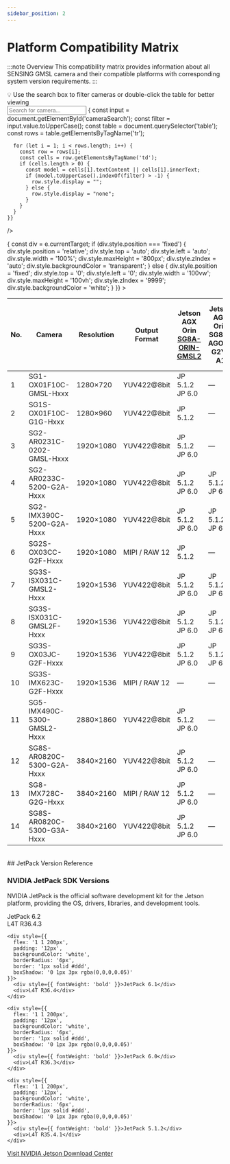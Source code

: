 ```yaml
---
sidebar_position: 2
---
```


# Platform Compatibility Matrix

:::note Overview
This compatibility matrix provides information about all SENSING GMSL camera and their compatible platforms with corresponding system version requirements.
:::

<div style={{ 
  marginBottom: '1rem', 
  color: 'var(--ifm-color-primary)', 
  fontSize: '0.9rem',
  display: 'flex',
  alignItems: 'center',
  gap: '0.5rem'
}}>
  <span style={{fontSize: '1.2rem'}}>💡</span>
  <span>Use the search box to filter cameras or double-click the table for better viewing</span>
</div>

<div style={{ marginBottom: '1rem' }}>
  <input 
    id="cameraSearch"
    type="text" 
    placeholder="Search for camera..." 
    style={{
      padding: '8px 12px',
      borderRadius: '4px',
      border: '1px solid #ddd',
      width: '100%',
      maxWidth: '400px'
    }}
    onKeyUp={() => {
      const input = document.getElementById('cameraSearch');
      const filter = input.value.toUpperCase();
      const table = document.querySelector('table');
      const rows = table.getElementsByTagName('tr');
      
      for (let i = 1; i < rows.length; i++) {
        const row = rows[i];
        const cells = row.getElementsByTagName('td');
        if (cells.length > 0) {
          const model = cells[1].textContent || cells[1].innerText;
          if (model.toUpperCase().indexOf(filter) > -1) {
            row.style.display = "";
          } else {
            row.style.display = "none";
          }
        }
      }
    }}
  />
</div>



<div 
  id="tableContainer"
  style={{ 
    overflowX: 'auto', 
    overflowY: 'auto', 
    maxHeight: '800px', 
    width: '100%',
    cursor: 'pointer',
    transition: 'all 0.3s ease',
    borderRadius: '8px',
    boxShadow: '0 2px 8px rgba(0,0,0,0.1)'
  }}
  onDoubleClick={(e) => {
    const div = e.currentTarget;
    if (div.style.position === 'fixed') {
      div.style.position = 'relative';
      div.style.top = 'auto';
      div.style.left = 'auto';
      div.style.width = '100%';
      div.style.maxHeight = '800px';
      div.style.zIndex = 'auto';
      div.style.backgroundColor = 'transparent';
    } else {
      div.style.position = 'fixed';
      div.style.top = '0';
      div.style.left = '0';
      div.style.width = '100vw';
      div.style.maxHeight = '100vh';
      div.style.zIndex = '9999';
      div.style.backgroundColor = 'white';
    }
  }}
>
<table style={{ width: '100%', borderCollapse: 'collapse' }}>
<thead>
<tr>
<th style={{ 
  padding: '12px', 
  border: '1px solid #ddd', 
  backgroundColor: 'var(--ifm-color-primary-darker)', 
  color: 'white', 
  whiteSpace: 'nowrap', 
  fontWeight: 'bold',
  textAlign: 'center',
  position: 'sticky',
  top: 0,
  zIndex: 2
}}>No.</th>
<th style={{ 
  padding: '12px', 
  border: '1px solid #ddd', 
  backgroundColor: 'var(--ifm-color-primary-darker)', 
  color: 'white', 
  whiteSpace: 'nowrap', 
  fontWeight: 'bold',
  textAlign: 'left',
  position: 'sticky',
  top: 0,
  zIndex: 2
}}>Camera</th>
<th style={{ 
  padding: '12px', 
  border: '1px solid #ddd', 
  backgroundColor: 'var(--ifm-color-primary-darker)', 
  color: 'white', 
  whiteSpace: 'nowrap', 
  fontWeight: 'bold',
  textAlign: 'center',
  position: 'sticky',
  top: 0,
  zIndex: 2
}}>Resolution</th>
<th style={{ 
  padding: '12px', 
  border: '1px solid #ddd', 
  backgroundColor: 'var(--ifm-color-primary-darker)', 
  color: 'white', 
  whiteSpace: 'nowrap', 
  fontWeight: 'bold',
  textAlign: 'center',
  position: 'sticky',
  top: 0,
  zIndex: 2
}}>Output Format</th>
<th style={{ 
  padding: '12px', 
  border: '1px solid #ddd', 
  backgroundColor: 'var(--ifm-color-primary-darker)', 
  color: 'white', 
  whiteSpace: 'nowrap', 
  fontWeight: 'bold',
  textAlign: 'center',
  position: 'sticky',
  top: 0,
  zIndex: 2
}}>
  <div>Jetson AGX Orin</div>
  <div style={{fontSize: '0.8em'}}><a style={{color:'white',textDecoration:'underline'}} href="https://sensing-world.com/en/h-pd-65.html?recommendFromPid=0&fromMid=898">SG8A-ORIN-GMSL2</a></div>
</th>
<th style={{ 
  padding: '12px', 
  border: '1px solid #ddd', 
  backgroundColor: 'var(--ifm-color-primary-darker)', 
  color: 'white', 
  whiteSpace: 'nowrap', 
  fontWeight: 'bold',
  textAlign: 'center',
  position: 'sticky',
  top: 0,
  zIndex: 2
}}>
  <div>Jetson AGX Orin</div>
  <div style={{fontSize: '0.8em'}}><a style={{color:'white',textDecoration:'underline'}}>SG8A-AGON-G2Y-A1</a></div>
</th>
<th style={{ 
  padding: '12px', 
  border: '1px solid #ddd', 
  backgroundColor: 'var(--ifm-color-primary-darker)', 
  color: 'white', 
  whiteSpace: 'nowrap', 
  fontWeight: 'bold',
  textAlign: 'center',
  position: 'sticky',
  top: 0,
  zIndex: 2
}}>
  <div>Jetson AGX Orin</div>
  <div style={{fontSize: '0.8em'}}><a style={{color:'white',textDecoration:'underline'}}>SG10A-AGON-G2M-A1</a></div>
</th>
<th style={{ 
  padding: '12px', 
  border: '1px solid #ddd', 
  backgroundColor: 'var(--ifm-color-primary-darker)', 
  color: 'white', 
  whiteSpace: 'nowrap', 
  fontWeight: 'bold',
  textAlign: 'center',
  position: 'sticky',
  top: 0,
  zIndex: 2
}}>
  <div>Jetson Orin Nano/NX</div>
  <div style={{fontSize: '0.8em'}}><a style={{color:'white',textDecoration:'underline'}} href="https://sensing-world.com/en/h-pd-168.html?recommendFromPid=0&fromMid=962">SG4A-NONX-G2Y-A1</a></div>
</th>
<th style={{ 
  padding: '12px', 
  border: '1px solid #ddd', 
  backgroundColor: 'var(--ifm-color-primary-darker)', 
  color: 'white', 
  whiteSpace: 'nowrap', 
  fontWeight: 'bold',
  textAlign: 'center',
  position: 'sticky',
  top: 0,
  zIndex: 2
}}>
  <div>Jetson Orin Nano/NX</div>
  <div style={{fontSize: '0.8em'}}><a style={{color:'white',textDecoration:'underline'}} href="https://sensing-world.com/en/h-pd-80.html?recommendFromPid=0&fromMid=962">SG6C-ORNX-G2-F</a></div>
</th>
<th style={{ 
  padding: '12px', 
  border: '1px solid #ddd', 
  backgroundColor: 'var(--ifm-color-primary-darker)', 
  color: 'white', 
  whiteSpace: 'nowrap', 
  fontWeight: 'bold',
  textAlign: 'center',
  position: 'sticky',
  top: 0,
  zIndex: 2
}}>
  <div>Jetson Orin Nano/NX</div>
  <div style={{fontSize: '0.8em'}}><a style={{color:'white',textDecoration:'underline'}} href="https://sensing-world.com/en/h-pd-79.html?recommendFromPid=0&fromMid=962">SG2A-G3-I4L-F</a></div>
</th>
<th style={{ 
  padding: '12px', 
  border: '1px solid #ddd', 
  backgroundColor: 'var(--ifm-color-primary-darker)', 
  color: 'white', 
  whiteSpace: 'nowrap', 
  fontWeight: 'bold',
  textAlign: 'center',
  position: 'sticky',
  top: 0,
  zIndex: 2
}}>
  <div>Data Collection</div>
  <div style={{fontSize: '0.8em'}}><a style={{color:'white',textDecoration:'underline'}}>CCG3-8H</a></div>
</th>
<th style={{ 
  padding: '12px', 
  border: '1px solid #ddd', 
  backgroundColor: 'var(--ifm-color-primary-darker)', 
  color: 'white', 
  whiteSpace: 'nowrap', 
  fontWeight: 'bold',
  textAlign: 'center',
  position: 'sticky',
  top: 0,
  zIndex: 2
}}>
  <div>Data Collection</div>
  <div style={{fontSize: '0.8em'}}><a style={{color:'white',textDecoration:'underline'}}>CCG3-8M</a></div>
</th>
</tr>
</thead>
<tbody>
<tr>
<td style={{ padding: '8px', border: '1px solid #ddd', textAlign: 'center', whiteSpace: 'nowrap' }}>1</td>
<td style={{ padding: '8px', border: '1px solid #ddd', textAlign: 'left', whiteSpace: 'nowrap', fontWeight: 500 }}>SG1-OX01F10C-GMSL-Hxxx</td>
<td style={{ padding: '8px', border: '1px solid #ddd', textAlign: 'center', whiteSpace: 'nowrap' }}>1280×720</td>
<td style={{ padding: '8px', border: '1px solid #ddd', textAlign: 'center', whiteSpace: 'nowrap' }}>YUV422@8bit</td>
<td style={{ padding: '8px', border: '1px solid #ddd', textAlign: 'center', whiteSpace: 'nowrap' }}>JP 5.1.2<br/>JP 6.0</td>
<td style={{ padding: '8px', border: '1px solid #ddd', textAlign: 'center', whiteSpace: 'nowrap' }}>—</td>
<td style={{ padding: '8px', border: '1px solid #ddd', textAlign: 'center', whiteSpace: 'nowrap' }}>—</td>
<td style={{ padding: '8px', border: '1px solid #ddd', textAlign: 'center', whiteSpace: 'nowrap' }}>—</td>
<td style={{ padding: '8px', border: '1px solid #ddd', textAlign: 'center', whiteSpace: 'nowrap' }}>JP 6.1</td>
<td style={{ padding: '8px', border: '1px solid #ddd', textAlign: 'center', whiteSpace: 'nowrap' }}>—</td>
<td style={{ padding: '8px', border: '1px solid #ddd', textAlign: 'center', whiteSpace: 'nowrap' }}>✓</td>
<td style={{ padding: '8px', border: '1px solid #ddd', textAlign: 'center', whiteSpace: 'nowrap' }}>✓</td>
</tr>
<tr>
<td style={{ padding: '8px', border: '1px solid #ddd', textAlign: 'center', whiteSpace: 'nowrap' }}>2</td>
<td style={{ padding: '8px', border: '1px solid #ddd', textAlign: 'left', whiteSpace: 'nowrap', fontWeight: 500 }}>SG1S-OX01F10C-G1G-Hxxx</td>
<td style={{ padding: '8px', border: '1px solid #ddd', textAlign: 'center', whiteSpace: 'nowrap' }}>1280×960</td>
<td style={{ padding: '8px', border: '1px solid #ddd', textAlign: 'center', whiteSpace: 'nowrap' }}>YUV422@8bit</td>
<td style={{ padding: '8px', border: '1px solid #ddd', textAlign: 'center', whiteSpace: 'nowrap' }}>JP 5.1.2</td>
<td style={{ padding: '8px', border: '1px solid #ddd', textAlign: 'center', whiteSpace: 'nowrap' }}>—</td>
<td style={{ padding: '8px', border: '1px solid #ddd', textAlign: 'center', whiteSpace: 'nowrap' }}>—</td>
<td style={{ padding: '8px', border: '1px solid #ddd', textAlign: 'center', whiteSpace: 'nowrap' }}>—</td>
<td style={{ padding: '8px', border: '1px solid #ddd', textAlign: 'center', whiteSpace: 'nowrap' }}>JP 6.1</td>
<td style={{ padding: '8px', border: '1px solid #ddd', textAlign: 'center', whiteSpace: 'nowrap' }}>—</td>
<td style={{ padding: '8px', border: '1px solid #ddd', textAlign: 'center', whiteSpace: 'nowrap' }}>✓</td>
<td style={{ padding: '8px', border: '1px solid #ddd', textAlign: 'center', whiteSpace: 'nowrap' }}>✓</td>
</tr>
<tr>
<td style={{ padding: '8px', border: '1px solid #ddd', textAlign: 'center', whiteSpace: 'nowrap' }}>3</td>
<td style={{ padding: '8px', border: '1px solid #ddd', textAlign: 'left', whiteSpace: 'nowrap', fontWeight: 500 }}>SG2-AR0231C-0202-GMSL-Hxxx</td>
<td style={{ padding: '8px', border: '1px solid #ddd', textAlign: 'center', whiteSpace: 'nowrap' }}>1920×1080</td>
<td style={{ padding: '8px', border: '1px solid #ddd', textAlign: 'center', whiteSpace: 'nowrap' }}>YUV422@8bit</td>
<td style={{ padding: '8px', border: '1px solid #ddd', textAlign: 'center', whiteSpace: 'nowrap' }}>JP 5.1.2<br/>JP 6.0</td>
<td style={{ padding: '8px', border: '1px solid #ddd', textAlign: 'center', whiteSpace: 'nowrap' }}>—</td>
<td style={{ padding: '8px', border: '1px solid #ddd', textAlign: 'center', whiteSpace: 'nowrap' }}>—</td>
<td style={{ padding: '8px', border: '1px solid #ddd', textAlign: 'center', whiteSpace: 'nowrap' }}>—</td>
<td style={{ padding: '8px', border: '1px solid #ddd', textAlign: 'center', whiteSpace: 'nowrap' }}>JP 6.1</td>
<td style={{ padding: '8px', border: '1px solid #ddd', textAlign: 'center', whiteSpace: 'nowrap' }}>—</td>
<td style={{ padding: '8px', border: '1px solid #ddd', textAlign: 'center', whiteSpace: 'nowrap' }}>✓</td>
<td style={{ padding: '8px', border: '1px solid #ddd', textAlign: 'center', whiteSpace: 'nowrap' }}>✓</td>
</tr>
<tr>
<td style={{ padding: '8px', border: '1px solid #ddd', textAlign: 'center', whiteSpace: 'nowrap' }}>4</td>
<td style={{ padding: '8px', border: '1px solid #ddd', textAlign: 'left', whiteSpace: 'nowrap', fontWeight: 500 }}>SG2-AR0233C-5200-G2A-Hxxx</td>
<td style={{ padding: '8px', border: '1px solid #ddd', textAlign: 'center', whiteSpace: 'nowrap' }}>1920×1080</td>
<td style={{ padding: '8px', border: '1px solid #ddd', textAlign: 'center', whiteSpace: 'nowrap' }}>YUV422@8bit</td>
<td style={{ padding: '8px', border: '1px solid #ddd', textAlign: 'center', whiteSpace: 'nowrap' }}>JP 5.1.2<br/>JP 6.0</td>
<td style={{ padding: '8px', border: '1px solid #ddd', textAlign: 'center', whiteSpace: 'nowrap' }}>JP 5.1.2<br/>JP 6.0</td>
<td style={{ padding: '8px', border: '1px solid #ddd', textAlign: 'center', whiteSpace: 'nowrap' }}>—</td>
<td style={{ padding: '8px', border: '1px solid #ddd', textAlign: 'center', whiteSpace: 'nowrap' }}>—</td>
<td style={{ padding: '8px', border: '1px solid #ddd', textAlign: 'center', whiteSpace: 'nowrap' }}>JP 6.1</td>
<td style={{ padding: '8px', border: '1px solid #ddd', textAlign: 'center', whiteSpace: 'nowrap' }}>—</td>
<td style={{ padding: '8px', border: '1px solid #ddd', textAlign: 'center', whiteSpace: 'nowrap' }}>✓</td>
<td style={{ padding: '8px', border: '1px solid #ddd', textAlign: 'center', whiteSpace: 'nowrap' }}>✓</td>
</tr>
<tr>
<td style={{ padding: '8px', border: '1px solid #ddd', textAlign: 'center', whiteSpace: 'nowrap' }}>5</td>
<td style={{ padding: '8px', border: '1px solid #ddd', textAlign: 'left', whiteSpace: 'nowrap', fontWeight: 500 }}>SG2-IMX390C-5200-G2A-Hxxx</td>
<td style={{ padding: '8px', border: '1px solid #ddd', textAlign: 'center', whiteSpace: 'nowrap' }}>1920×1080</td>
<td style={{ padding: '8px', border: '1px solid #ddd', textAlign: 'center', whiteSpace: 'nowrap' }}>YUV422@8bit</td>
<td style={{ padding: '8px', border: '1px solid #ddd', textAlign: 'center', whiteSpace: 'nowrap' }}>JP 5.1.2<br/>JP 6.0</td>
<td style={{ padding: '8px', border: '1px solid #ddd', textAlign: 'center', whiteSpace: 'nowrap' }}>JP 5.1.2<br/>JP 6.0</td>
<td style={{ padding: '8px', border: '1px solid #ddd', textAlign: 'center', whiteSpace: 'nowrap' }}>—</td>
<td style={{ padding: '8px', border: '1px solid #ddd', textAlign: 'center', whiteSpace: 'nowrap' }}>—</td>
<td style={{ padding: '8px', border: '1px solid #ddd', textAlign: 'center', whiteSpace: 'nowrap' }}>JP 6.1</td>
<td style={{ padding: '8px', border: '1px solid #ddd', textAlign: 'center', whiteSpace: 'nowrap' }}>—</td>
<td style={{ padding: '8px', border: '1px solid #ddd', textAlign: 'center', whiteSpace: 'nowrap' }}>✓</td>
<td style={{ padding: '8px', border: '1px solid #ddd', textAlign: 'center', whiteSpace: 'nowrap' }}>✓</td>
</tr>
<tr>
<td style={{ padding: '8px', border: '1px solid #ddd', textAlign: 'center', whiteSpace: 'nowrap' }}>6</td>
<td style={{ padding: '8px', border: '1px solid #ddd', textAlign: 'left', whiteSpace: 'nowrap', fontWeight: 500 }}>SG2S-OX03CC-G2F-Hxxx</td>
<td style={{ padding: '8px', border: '1px solid #ddd', textAlign: 'center', whiteSpace: 'nowrap' }}>1920×1080</td>
<td style={{ padding: '8px', border: '1px solid #ddd', textAlign: 'center', whiteSpace: 'nowrap' }}>MIPI / RAW 12</td>
<td style={{ padding: '8px', border: '1px solid #ddd', textAlign: 'center', whiteSpace: 'nowrap' }}>JP 5.1.2</td>
<td style={{ padding: '8px', border: '1px solid #ddd', textAlign: 'center', whiteSpace: 'nowrap' }}>—</td>
<td style={{ padding: '8px', border: '1px solid #ddd', textAlign: 'center', whiteSpace: 'nowrap' }}>—</td>
<td style={{ padding: '8px', border: '1px solid #ddd', textAlign: 'center', whiteSpace: 'nowrap' }}>—</td>
<td style={{ padding: '8px', border: '1px solid #ddd', textAlign: 'center', whiteSpace: 'nowrap' }}>—</td>
<td style={{ padding: '8px', border: '1px solid #ddd', textAlign: 'center', whiteSpace: 'nowrap' }}>—</td>
<td style={{ padding: '8px', border: '1px solid #ddd', textAlign: 'center', whiteSpace: 'nowrap' }}>—</td>
<td style={{ padding: '8px', border: '1px solid #ddd', textAlign: 'center', whiteSpace: 'nowrap' }}>—</td>
</tr>
<tr>
<td style={{ padding: '8px', border: '1px solid #ddd', textAlign: 'center', whiteSpace: 'nowrap' }}>7</td>
<td style={{ padding: '8px', border: '1px solid #ddd', textAlign: 'left', whiteSpace: 'nowrap', fontWeight: 500 }}>SG3S-ISX031C-GMSL2-Hxxx</td>
<td style={{ padding: '8px', border: '1px solid #ddd', textAlign: 'center', whiteSpace: 'nowrap' }}>1920×1536</td>
<td style={{ padding: '8px', border: '1px solid #ddd', textAlign: 'center', whiteSpace: 'nowrap' }}>YUV422@8bit</td>
<td style={{ padding: '8px', border: '1px solid #ddd', textAlign: 'center', whiteSpace: 'nowrap' }}>JP 5.1.2<br/>JP 6.0</td>
<td style={{ padding: '8px', border: '1px solid #ddd', textAlign: 'center', whiteSpace: 'nowrap' }}>JP 5.1.2<br/>JP 6.2</td>
<td style={{ padding: '8px', border: '1px solid #ddd', textAlign: 'center', whiteSpace: 'nowrap' }}>JP 6.0</td>
<td style={{ padding: '8px', border: '1px solid #ddd', textAlign: 'center', whiteSpace: 'nowrap' }}>JP 5.1.2</td>
<td style={{ padding: '8px', border: '1px solid #ddd', textAlign: 'center', whiteSpace: 'nowrap' }}>—</td>
<td style={{ padding: '8px', border: '1px solid #ddd', textAlign: 'center', whiteSpace: 'nowrap' }}>—</td>
<td style={{ padding: '8px', border: '1px solid #ddd', textAlign: 'center', whiteSpace: 'nowrap' }}>✓</td>
<td style={{ padding: '8px', border: '1px solid #ddd', textAlign: 'center', whiteSpace: 'nowrap' }}>✓</td>
</tr>
<tr>
<td style={{ padding: '8px', border: '1px solid #ddd', textAlign: 'center', whiteSpace: 'nowrap' }}>8</td>
<td style={{ padding: '8px', border: '1px solid #ddd', textAlign: 'left', whiteSpace: 'nowrap', fontWeight: 500 }}>SG3S-ISX031C-GMSL2F-Hxxx</td>
<td style={{ padding: '8px', border: '1px solid #ddd', textAlign: 'center', whiteSpace: 'nowrap' }}>1920×1536</td>
<td style={{ padding: '8px', border: '1px solid #ddd', textAlign: 'center', whiteSpace: 'nowrap' }}>YUV422@8bit</td>
<td style={{ padding: '8px', border: '1px solid #ddd', textAlign: 'center', whiteSpace: 'nowrap' }}>JP 5.1.2<br/>JP 6.0</td>
<td style={{ padding: '8px', border: '1px solid #ddd', textAlign: 'center', whiteSpace: 'nowrap' }}>JP 5.1.2<br/>JP 6.2</td>
<td style={{ padding: '8px', border: '1px solid #ddd', textAlign: 'center', whiteSpace: 'nowrap' }}>JP 6.0</td>
<td style={{ padding: '8px', border: '1px solid #ddd', textAlign: 'center', whiteSpace: 'nowrap' }}>JP 5.1.2</td>
<td style={{ padding: '8px', border: '1px solid #ddd', textAlign: 'center', whiteSpace: 'nowrap' }}>JP 5.1.2</td>
<td style={{ padding: '8px', border: '1px solid #ddd', textAlign: 'center', whiteSpace: 'nowrap' }}>—</td>
<td style={{ padding: '8px', border: '1px solid #ddd', textAlign: 'center', whiteSpace: 'nowrap' }}>✓</td>
<td style={{ padding: '8px', border: '1px solid #ddd', textAlign: 'center', whiteSpace: 'nowrap' }}>✓</td>
</tr>
<tr>
<td style={{ padding: '8px', border: '1px solid #ddd', textAlign: 'center', whiteSpace: 'nowrap' }}>9</td>
<td style={{ padding: '8px', border: '1px solid #ddd', textAlign: 'left', whiteSpace: 'nowrap', fontWeight: 500 }}>SG3S-OX03JC-G2F-Hxxx</td>
<td style={{ padding: '8px', border: '1px solid #ddd', textAlign: 'center', whiteSpace: 'nowrap' }}>1920×1536</td>
<td style={{ padding: '8px', border: '1px solid #ddd', textAlign: 'center', whiteSpace: 'nowrap' }}>YUV422@8bit</td>
<td style={{ padding: '8px', border: '1px solid #ddd', textAlign: 'center', whiteSpace: 'nowrap' }}>JP 5.1.2<br/>JP 6.0</td>
<td style={{ padding: '8px', border: '1px solid #ddd', textAlign: 'center', whiteSpace: 'nowrap' }}>JP 5.1.2<br/>JP 6.2</td>
<td style={{ padding: '8px', border: '1px solid #ddd', textAlign: 'center', whiteSpace: 'nowrap' }}>—</td>
<td style={{ padding: '8px', border: '1px solid #ddd', textAlign: 'center', whiteSpace: 'nowrap' }}>JP 5.1.2</td>
<td style={{ padding: '8px', border: '1px solid #ddd', textAlign: 'center', whiteSpace: 'nowrap' }}>—</td>
<td style={{ padding: '8px', border: '1px solid #ddd', textAlign: 'center', whiteSpace: 'nowrap' }}>—</td>
<td style={{ padding: '8px', border: '1px solid #ddd', textAlign: 'center', whiteSpace: 'nowrap' }}>✓</td>
<td style={{ padding: '8px', border: '1px solid #ddd', textAlign: 'center', whiteSpace: 'nowrap' }}>✓</td>
</tr>
<tr>
<td style={{ padding: '8px', border: '1px solid #ddd', textAlign: 'center', whiteSpace: 'nowrap' }}>10</td>
<td style={{ padding: '8px', border: '1px solid #ddd', textAlign: 'left', whiteSpace: 'nowrap', fontWeight: 500 }}>SG3S-IMX623C-G2F-Hxxx</td>
<td style={{ padding: '8px', border: '1px solid #ddd', textAlign: 'center', whiteSpace: 'nowrap' }}>1920×1536</td>
<td style={{ padding: '8px', border: '1px solid #ddd', textAlign: 'center', whiteSpace: 'nowrap' }}>MIPI / RAW 12</td>
<td style={{ padding: '8px', border: '1px solid #ddd', textAlign: 'center', whiteSpace: 'nowrap' }}>—</td>
<td style={{ padding: '8px', border: '1px solid #ddd', textAlign: 'center', whiteSpace: 'nowrap' }}>—</td>
<td style={{ padding: '8px', border: '1px solid #ddd', textAlign: 'center', whiteSpace: 'nowrap' }}>—</td>
<td style={{ padding: '8px', border: '1px solid #ddd', textAlign: 'center', whiteSpace: 'nowrap' }}>—</td>
<td style={{ padding: '8px', border: '1px solid #ddd', textAlign: 'center', whiteSpace: 'nowrap' }}>—</td>
<td style={{ padding: '8px', border: '1px solid #ddd', textAlign: 'center', whiteSpace: 'nowrap' }}>—</td>
</tr>
<tr>
<td style={{ padding: '8px', border: '1px solid #ddd', textAlign: 'center', whiteSpace: 'nowrap' }}>11</td>
<td style={{ padding: '8px', border: '1px solid #ddd', textAlign: 'left', whiteSpace: 'nowrap', fontWeight: 500 }}>SG5-IMX490C-5300-GMSL2-Hxxx</td>
<td style={{ padding: '8px', border: '1px solid #ddd', textAlign: 'center', whiteSpace: 'nowrap' }}>2880×1860</td>
<td style={{ padding: '8px', border: '1px solid #ddd', textAlign: 'center', whiteSpace: 'nowrap' }}>YUV422@8bit</td>
<td style={{ padding: '8px', border: '1px solid #ddd', textAlign: 'center', whiteSpace: 'nowrap' }}>JP 5.1.2<br/>JP 6.0</td>
<td style={{ padding: '8px', border: '1px solid #ddd', textAlign: 'center', whiteSpace: 'nowrap' }}>—</td>
<td style={{ padding: '8px', border: '1px solid #ddd', textAlign: 'center', whiteSpace: 'nowrap' }}>—</td>
<td style={{ padding: '8px', border: '1px solid #ddd', textAlign: 'center', whiteSpace: 'nowrap' }}>—</td>
<td style={{ padding: '8px', border: '1px solid #ddd', textAlign: 'center', whiteSpace: 'nowrap' }}>—</td>
<td style={{ padding: '8px', border: '1px solid #ddd', textAlign: 'center', whiteSpace: 'nowrap' }}>—</td>
<td style={{ padding: '8px', border: '1px solid #ddd', textAlign: 'center', whiteSpace: 'nowrap' }}>✓</td>
<td style={{ padding: '8px', border: '1px solid #ddd', textAlign: 'center', whiteSpace: 'nowrap' }}>✓</td>
</tr>
<tr>
<td style={{ padding: '8px', border: '1px solid #ddd', textAlign: 'center', whiteSpace: 'nowrap' }}>12</td>
<td style={{ padding: '8px', border: '1px solid #ddd', textAlign: 'left', whiteSpace: 'nowrap', fontWeight: 500 }}>SG8S-AR0820C-5300-G2A-Hxxx</td>
<td style={{ padding: '8px', border: '1px solid #ddd', textAlign: 'center', whiteSpace: 'nowrap' }}>3840×2160</td>
<td style={{ padding: '8px', border: '1px solid #ddd', textAlign: 'center', whiteSpace: 'nowrap' }}>YUV422@8bit</td>
<td style={{ padding: '8px', border: '1px solid #ddd', textAlign: 'center', whiteSpace: 'nowrap' }}>JP 5.1.2<br/>JP 6.0</td>
<td style={{ padding: '8px', border: '1px solid #ddd', textAlign: 'center', whiteSpace: 'nowrap' }}>—</td>
<td style={{ padding: '8px', border: '1px solid #ddd', textAlign: 'center', whiteSpace: 'nowrap' }}>—</td>
<td style={{ padding: '8px', border: '1px solid #ddd', textAlign: 'center', whiteSpace: 'nowrap' }}>JP 5.1.2</td>
<td style={{ padding: '8px', border: '1px solid #ddd', textAlign: 'center', whiteSpace: 'nowrap' }}>JP 5.1.2</td>
<td style={{ padding: '8px', border: '1px solid #ddd', textAlign: 'center', whiteSpace: 'nowrap' }}>—</td>
<td style={{ padding: '8px', border: '1px solid #ddd', textAlign: 'center', whiteSpace: 'nowrap' }}>✓</td>
<td style={{ padding: '8px', border: '1px solid #ddd', textAlign: 'center', whiteSpace: 'nowrap' }}>✓</td>
</tr>
<tr>
<td style={{ padding: '8px', border: '1px solid #ddd', textAlign: 'center', whiteSpace: 'nowrap' }}>13</td>
<td style={{ padding: '8px', border: '1px solid #ddd', textAlign: 'left', whiteSpace: 'nowrap', fontWeight: 500 }}>SG8-IMX728C-G2G-Hxxx</td>
<td style={{ padding: '8px', border: '1px solid #ddd', textAlign: 'center', whiteSpace: 'nowrap' }}>3840×2160</td>
<td style={{ padding: '8px', border: '1px solid #ddd', textAlign: 'center', whiteSpace: 'nowrap' }}>MIPI / RAW 12</td>
<td style={{ padding: '8px', border: '1px solid #ddd', textAlign: 'center', whiteSpace: 'nowrap' }}>JP 5.1.2<br/>JP 6.0</td>
<td style={{ padding: '8px', border: '1px solid #ddd', textAlign: 'center', whiteSpace: 'nowrap' }}>—</td>
<td style={{ padding: '8px', border: '1px solid #ddd', textAlign: 'center', whiteSpace: 'nowrap' }}>—</td>
<td style={{ padding: '8px', border: '1px solid #ddd', textAlign: 'center', whiteSpace: 'nowrap' }}>—</td>
<td style={{ padding: '8px', border: '1px solid #ddd', textAlign: 'center', whiteSpace: 'nowrap' }}>—</td>
<td style={{ padding: '8px', border: '1px solid #ddd', textAlign: 'center', whiteSpace: 'nowrap' }}>JP 5.1.2</td>
<td style={{ padding: '8px', border: '1px solid #ddd', textAlign: 'center', whiteSpace: 'nowrap' }}>—</td>
<td style={{ padding: '8px', border: '1px solid #ddd', textAlign: 'center', whiteSpace: 'nowrap' }}>—</td>
</tr>
<tr>
<td style={{ padding: '8px', border: '1px solid #ddd', textAlign: 'center', whiteSpace: 'nowrap' }}>14</td>
<td style={{ padding: '8px', border: '1px solid #ddd', textAlign: 'left', whiteSpace: 'nowrap', fontWeight: 500 }}>SG8S-AR0820C-5300-G3A-Hxxx</td>
<td style={{ padding: '8px', border: '1px solid #ddd', textAlign: 'center', whiteSpace: 'nowrap' }}>3840×2160</td>
<td style={{ padding: '8px', border: '1px solid #ddd', textAlign: 'center', whiteSpace: 'nowrap' }}>YUV422@8bit</td>
<td style={{ padding: '8px', border: '1px solid #ddd', textAlign: 'center', whiteSpace: 'nowrap' }}>JP 5.1.2<br/>JP 6.0</td>
<td style={{ padding: '8px', border: '1px solid #ddd', textAlign: 'center', whiteSpace: 'nowrap' }}>—</td>
<td style={{ padding: '8px', border: '1px solid #ddd', textAlign: 'center', whiteSpace: 'nowrap' }}>—</td>
<td style={{ padding: '8px', border: '1px solid #ddd', textAlign: 'center', whiteSpace: 'nowrap' }}>—</td>
<td style={{ padding: '8px', border: '1px solid #ddd', textAlign: 'center', whiteSpace: 'nowrap' }}>—</td>
<td style={{ padding: '8px', border: '1px solid #ddd', textAlign: 'center', whiteSpace: 'nowrap' }}>JP 5.1.2</td>
<td style={{ padding: '8px', border: '1px solid #ddd', textAlign: 'center', whiteSpace: 'nowrap' }}>—</td>
<td style={{ padding: '8px', border: '1px solid #ddd', textAlign: 'center', whiteSpace: 'nowrap' }}>—</td>
</tr>
</tbody>
</table>
</div>

<br />
## JetPack Version Reference

<div style={{ 
  backgroundColor: '#f8f9fa', 
  borderRadius: '8px', 
  padding: '16px', 
  marginBottom: '24px',
  border: '1px solid #e9ecef'
}}>
  <h3 style={{ marginTop: 0, fontSize: '1.2rem' }}>NVIDIA JetPack SDK Versions</h3>
  
  <p>NVIDIA JetPack is the official software development kit for the Jetson platform, providing the OS, drivers, libraries, and development tools.</p>
  
  <div style={{ 
    display: 'flex', 
    flexWrap: 'wrap', 
    gap: '12px', 
    marginTop: '16px' 
  }}>
    <div style={{ 
      flex: '1 1 200px',
      padding: '12px',
      backgroundColor: 'white',
      borderRadius: '6px',
      border: '1px solid #ddd',
      boxShadow: '0 1px 3px rgba(0,0,0,0.05)'
    }}>
      <div style={{ fontWeight: 'bold' }}>JetPack 6.2</div>
      <div>L4T R36.4.3</div>
    </div>
    
    <div style={{ 
      flex: '1 1 200px',
      padding: '12px',
      backgroundColor: 'white',
      borderRadius: '6px',
      border: '1px solid #ddd',
      boxShadow: '0 1px 3px rgba(0,0,0,0.05)'
    }}>
      <div style={{ fontWeight: 'bold' }}>JetPack 6.1</div>
      <div>L4T R36.4</div>
    </div>
    
    <div style={{ 
      flex: '1 1 200px',
      padding: '12px',
      backgroundColor: 'white',
      borderRadius: '6px',
      border: '1px solid #ddd',
      boxShadow: '0 1px 3px rgba(0,0,0,0.05)'
    }}>
      <div style={{ fontWeight: 'bold' }}>JetPack 6.0</div>
      <div>L4T R36.3</div>
    </div>
    
    <div style={{ 
      flex: '1 1 200px',
      padding: '12px',
      backgroundColor: 'white',
      borderRadius: '6px',
      border: '1px solid #ddd',
      boxShadow: '0 1px 3px rgba(0,0,0,0.05)'
    }}>
      <div style={{ fontWeight: 'bold' }}>JetPack 5.1.2</div>
      <div>L4T R35.4.1</div>
    </div>
  </div>
  
  <div style={{ marginTop: '16px' }}>
    <a href="https://developer.nvidia.com/embedded/jetpack-archive" target="_blank" rel="noopener noreferrer">
      Visit NVIDIA Jetson Download Center
    </a>
  </div>
</div>
